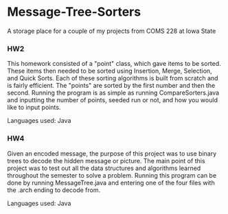 # Message-Tree-Sorters
A storage place for a couple of my projects from COMS 228 at Iowa State

### HW2
This homework consisted of a "point" class, which gave items to be sorted. These items then needed to be sorted using Insertion, Merge, Selection, and Quick Sorts. Each of these sorting algorithms is built from scratch and is fairly efficient. The "points" are sorted by the first number and then the second. Running the program is as simple as running CompareSorters.java and inputting the number of points, seeded run or not, and how you would like to input points.

Languages used: Java


### HW4
Given an encoded message, the purpose of this project was to use binary trees to decode the hidden message or picture. The main point of this project was to test out all the data structures and algorithms learned throughout the semester to solve a problem. Running this program can be done by running MessageTree.java and entering one of the four files with the .arch ending to decode from.

Languages used: Java
